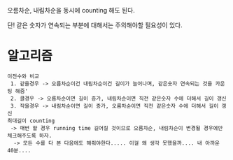 오름차순, 내림차순을 동시에 counting 해도 된다.

단! 같은 숫자가 연속되는 부분에 대해서는 주의해야할 필요성이 있다.

# 알고리즘
```
이전수와 비교
 1. 같을경우 -> 오름차순이건 내림차순이건 길이가 늘어나며, 같은숫자 연속되는 것을 카운팅 해줌'
 2. 클경우 -> 오름차순이면 길이 증가, 내림차순이면 직전 같은숫자 수에 더해서 길이 갱신
 3. 작을경우 -> 내림차순이면 길이 증가, 오름차순이면 직전 같은숫자 수에 더해서 길이 갱신
최대길이 counting
 -> 매번 할 경우 running time 길어질 것이므로 오름차순, 내림차순이 변경될 경우에만 체크해주도록 하자.
  -> 모든 수를 다 본 다음에도 해줘야한다..... 이걸 왜 생각 못했을까.... 내 아까운 40분....
```
